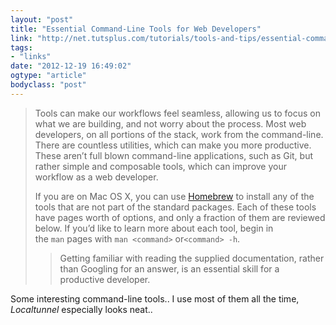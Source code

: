 ```yaml
---
layout: "post"
title: "Essential Command-Line Tools for Web Developers"
link: "http://net.tutsplus.com/tutorials/tools-and-tips/essential-command-line-tools-for-web-developers/"
tags: 
- "links"
date: "2012-12-19 16:49:02"
ogtype: "article"
bodyclass: "post"
---
```


> Tools can make our workflows feel seamless, allowing us to focus on what we are building, and not worry about the process. Most web developers, on all portions of the stack, work from the command-line. There are countless utilities, which can make you more productive. These aren’t full blown command-line applications, such as Git, but rather simple and composable tools, which can improve your workflow as a web developer.
> 
> If you are on Mac OS X, you can use [Homebrew](http://mxcl.github.com/homebrew/) to install any of the tools that are not part of the standard packages. Each of these tools have pages worth of options, and only a fraction of them are reviewed below. If you’d like to learn more about each tool, begin in the `man` pages with `man <command>` or`<command> -h`.
> 
> > Getting familiar with reading the supplied documentation, rather than Googling for an answer, is an essential skill for a productive developer.

Some interesting command-line tools.. I use most of them all the time, *Localtunnel* especially looks neat..